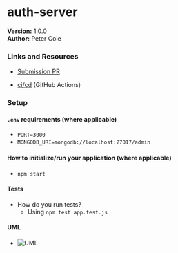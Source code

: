 # auth-server
<!-- # LAB - Class 12 -->
__Version:__ 1.0.0  
__Author:__ Peter Cole

### Links and Resources

- [Submission PR](https://github.com/petercole-401-advanced-javascript/auth-server/pull/1)
<!-- - [Swagger Docs]() -->
- [ci/cd](../master/.github/workflows/nodejs.yml) (GitHub Actions)
<!-- - [Back-end Server URL](http://xyz.com) (when applicable) -->
<!-- - [Front-end Application](http://xyz.com) (when applicable) -->

### Setup

#### `.env` requirements (where applicable)

- `PORT=3000`
- `MONGODB_URI=mongodb://localhost:27017/admin`

#### How to initialize/run your application (where applicable)

- `npm start`

#### Tests

- How do you run tests?
  - Using `npm test app.test.js`
<!-- - Any tests of note?
  - Functional server and category additions -->
<!-- - Describe any tests that you did not complete, skipped, etc
  - ... -->

#### UML
<!-- Link to an image of the UML for your application and response to events -->
- ![UML](../master/assets/auth-server-UML.jpg)
